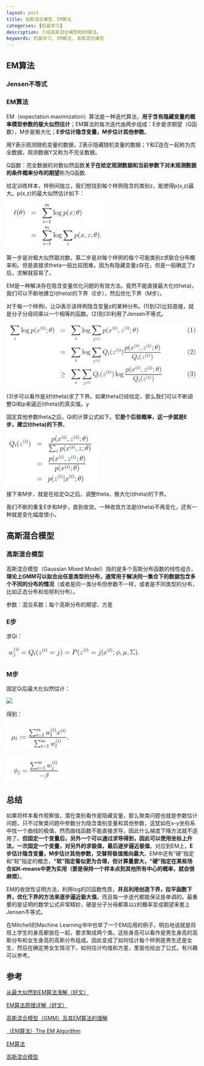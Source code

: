 ```yaml
---
layout: post
title: 高斯混合模型、EM算法
categories: [机器学习]
description: 介绍高斯混合模型和EM算法。
keywords: 机器学习, EM算法, 高斯混合模型
---
```


## EM算法

### Jensen不等式

### EM算法

EM（expectation maximization）算法是一种迭代算法，**用于含有隐藏变量的概率模型参数的极大似然估计**；EM算法的每次迭代由两步组成：E步是求期望（Q函数），M步是极大化；**E步估计隐含变量，M步估计其他参数**。

用Y表示观测随机变量的数据，Z表示隐藏随机变量的数据；Y和Z连在一起称为完全数据，观测数据Y又称为不完全数据。

Q函数：完全数据的对数似然函数**关于在给定观测数据和当前参数下对未观测数据的条件概率分布的期望**称为Q函数.

给定训练样本，样例间独立，我们想找到每个样例隐含的类别z，能使得p(x,z)最大。p(x,z)的最大似然估计如下：

![](/images/posts/machine_learning/nlp/em1.png)

第一步是对极大似然取对数，第二步是对每个样例的每个可能类别z求联合分布概率和。但是直接求theta一般比较困难，因为有隐藏变量z存在，但是一般确定了z后，求解就容易了。

EM是一种解决存在隐含变量优化问题的有效方法。竟然不能直接最大化l(theta)，我们可以不断地建立l(theta)的下界（E步），然后优化下界（M步）。

对于每一个样例i，让Qi表示该样例隐含变量z的某种分布。(1)到(2)比较直接，就是分子分母同乘以一个相等的函数。(2)到(3)利用了Jensen不等式。

![](/images/posts/machine_learning/nlp/em2.png)

(3)步可以看作是对l(theta)求了下界。如果theta已经给定，那么我们可以不断调整Qi和p来逼近l(theta)的真实值。y

固定其他参数theta之后，Qi的计算公式如下。**它是个后验概率，这一步就是E步，建立l(theta)的下界**。

![](/images/posts/machine_learning/nlp/em.png)

接下来M步，就是在给定Qi之后，调整theta，极大化l(theta)的下界。

我们不断的重复E步和M步，直到收敛。一种收敛方法是l(theta)不再变化，还有一种就是变化幅度很小。

## 高斯混合模型

### 高斯混合模型

高斯混合模型（Gaussian Mixed Model）指的是多个高斯分布函数的线性组合，**理论上GMM可以拟合出任意类型的分布，通常用于解决同一集合下的数据包含多个不同的分布的情况**（或者是同一类分布但参数不一样，或者是不同类型的分布，比如正态分布和伯努利分布）。

参数：混合系数；每个高斯分布的期望、方差

### E步

求Qi：

![](/images/posts/machine_learning/nlp/em3.png)

### M步

固定Qi后最大化似然估计：

![](/images/posts/machine_learning/nlp/em4.png)

得到：

![](/images/posts/machine_learning/nlp/em5.png)

![](/images/posts/machine_learning/nlp/em6.png)

## 总结

如果将样本看作观察值，潜在类别看作是隐藏变量，那么聚类问题也就是参数估计问题，只不过聚类问题中参数分为隐含类别变量和其他参数，这犹如在x-y坐标系中找一个曲线的极值，然而曲线函数不能直接求导，因此什么梯度下降方法就不适用了。**但固定一个变量后，另外一个可以通过求导得到，因此可以使用坐标上升法，一次固定一个变量，对另外的求极值，最后逐步逼近极值**。对应到EM上，**E步估计隐含变量，M步估计其他参数，交替将极值推向最大**。EM中还有“硬”指定和“软”指定的概念，**“软”指定看似更为合理，但计算量要大，“硬”指定在某些场合如K-means中更为实用（要是保持一个样本点到其他所有中心的概率，就会很麻烦）**。

EM的收敛性证明方法，利用log的凹函数性质，**并且利用创造下界，拉平函数下界，优化下界的方法来逐步逼近极大值**。而且每一步迭代都能保证是单调的。最重要的是证明的数学公式非常精妙，硬是分子分母都乘以z的概率变成期望来套上Jensen不等式。

在Mitchell的Machine Learning书中也举了一个EM应用的例子，明白地说就是将班上学生的身高都放在一起，要求聚成两个类。这些身高可以看作是男生身高的高斯分布和女生身高的高斯分布组成。因此变成了如何估计每个样例是男生还是女生，然后在确定男女生情况下，如何估计均值和方差，里面也给出了公式，有兴趣可以参考。

## 参考

[从最大似然到EM算法浅解（好文）](https://blog.csdn.net/zouxy09/article/details/8537620)

[EM算法原理详解（好文）](https://blog.csdn.net/pipisorry/article/details/42550815)

[高斯混合模型（GMM）及其EM算法的理解](https://blog.csdn.net/jinping_shi/article/details/59613054)

[（EM算法）The EM Algorithm](http://www.cnblogs.com/jerrylead/archive/2011/04/06/2006936.html)

[EM算法](https://blog.csdn.net/dream_catcher_10/article/details/45334733)

[高斯混合模型](http://bucktoothsir.github.io/blog/2014/12/04/11-thblog/)